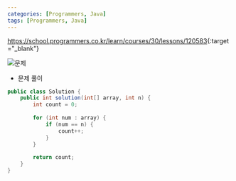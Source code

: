 ```yaml
---
categories: [Programmers, Java]
tags: [Programmers, Java] 
---
```


<https://school.programmers.co.kr/learn/courses/30/lessons/120583>{:target="_blank"}

![문제](/assets/img/programmers/java/%E1%84%8C%E1%85%AE%E1%86%BC%E1%84%87%E1%85%A9%E1%86%A8%E1%84%83%E1%85%AC%E1%86%AB_%E1%84%89%E1%85%AE%E1%86%BA%E1%84%8C%E1%85%A1_%E1%84%80%E1%85%A2%E1%84%89%E1%85%AE.png
)

- 문제 풀이

```java
public class Solution {
    public int solution(int[] array, int n) {
        int count = 0;
        
        for (int num : array) {
            if (num == n) {
                count++;
            }
        }
        
        return count;
    }
}
```